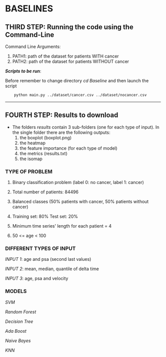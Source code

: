 # BASELINES
## THIRD STEP: Running the code using the Command-Line
Command Line Arguments:
1. PATH1: path of the dataset for patients WITH cancer 
2. PATH2: path of the dataset for patients WITHOUT cancer

***Scripts to be run***:

Before remember to change directory *cd Baseline* and then launch the script
```bash
    python main.py ../dataset/cancer.csv ../dataset/nocancer.csv 
```
***
## FOURTH STEP: Results to download
* The folders *results* contain 3 sub-folders (one for each type of input). In the single folder there are the following outputs:
  1. the boxplot (boxplot.png)
  2. the heatmap 
  3. the feature importance (for each type of model) 
  4. the metrics (results.txt)
  5. the isomap



### TYPE OF PROBLEM

1. Binary classification problem (label 0: no cancer, label 1: cancer)

2. Total number of patients: 84496

3. Balanced classes (50% patients with cancer, 50% patients without cancer)


4. Training set: 80% Test set: 20% 


5. Minimum time series' length for each patient = 4


6. 50 <= age < 100


### DIFFERENT TYPES OF INPUT
*INPUT 1*: age and psa (second last values)

*INPUT 2*: mean, median, quantile of delta time

*INPUT 3*: age, psa and velocity 


### MODELS

*SVM*

*Random Forest*

*Decision Tree*

*Ada Boost*

*Naive Bayes*

*KNN*


